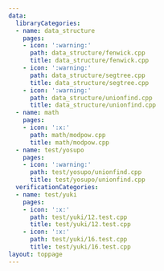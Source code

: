 ```yaml
---
data:
  libraryCategories:
  - name: data_structure
    pages:
    - icon: ':warning:'
      path: data_structure/fenwick.cpp
      title: data_structure/fenwick.cpp
    - icon: ':warning:'
      path: data_structure/segtree.cpp
      title: data_structure/segtree.cpp
    - icon: ':warning:'
      path: data_structure/unionfind.cpp
      title: data_structure/unionfind.cpp
  - name: math
    pages:
    - icon: ':x:'
      path: math/modpow.cpp
      title: math/modpow.cpp
  - name: test/yosupo
    pages:
    - icon: ':warning:'
      path: test/yosupo/unionfind.cpp
      title: test/yosupo/unionfind.cpp
  verificationCategories:
  - name: test/yuki
    pages:
    - icon: ':x:'
      path: test/yuki/12.test.cpp
      title: test/yuki/12.test.cpp
    - icon: ':x:'
      path: test/yuki/16.test.cpp
      title: test/yuki/16.test.cpp
layout: toppage
---
```

